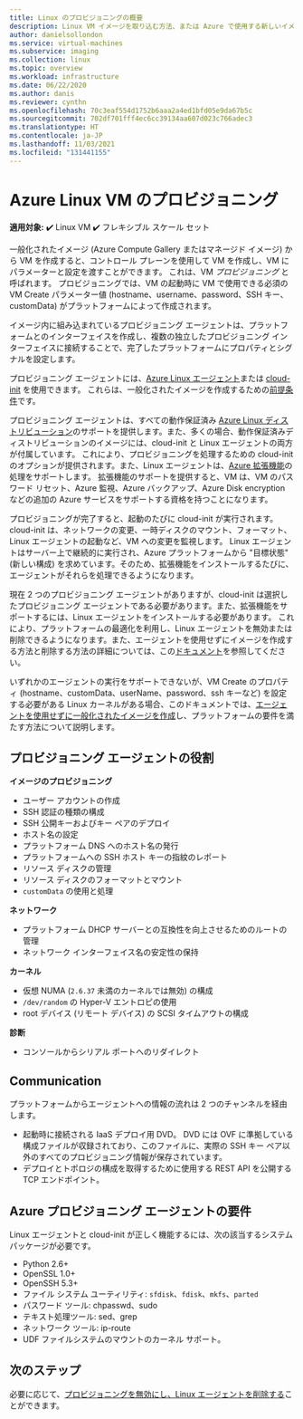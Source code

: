 ```yaml
---
title: Linux のプロビジョニングの概要
description: Linux VM イメージを取り込む方法、または Azure で使用する新しいイメージを作成する方法の概要です。
author: danielsollondon
ms.service: virtual-machines
ms.subservice: imaging
ms.collection: linux
ms.topic: overview
ms.workload: infrastructure
ms.date: 06/22/2020
ms.author: danis
ms.reviewer: cynthn
ms.openlocfilehash: 70c3eaf554d1752b6aaa2a4ed1bfd05e9da67b5c
ms.sourcegitcommit: 702df701fff4ec6cc39134aa607d023c766adec3
ms.translationtype: HT
ms.contentlocale: ja-JP
ms.lasthandoff: 11/03/2021
ms.locfileid: "131441155"
---
```

# <a name="azure-linux-vm-provisioning"></a>Azure Linux VM のプロビジョニング

**適用対象:** :heavy_check_mark: Linux VM :heavy_check_mark: フレキシブル スケール セット 

一般化されたイメージ (Azure Compute Gallery またはマネージド イメージ) から VM を作成すると、コントロール プレーンを使用して VM を作成し、VM にパラメーターと設定を渡すことができます。 これは、VM *プロビジョニング* と呼ばれます。 プロビジョニングでは、VM の起動時に VM で使用できる必須の VM Create パラメーター値 (hostname、username、password、SSH キー、customData) がプラットフォームによって作成されます。 

イメージ内に組み込まれているプロビジョニング エージェントは、プラットフォームとのインターフェイスを作成し、複数の独立したプロビジョニング インターフェイスに接続することで、完了したプラットフォームにプロパティとシグナルを設定します。 

プロビジョニング エージェントには、[Azure Linux エージェント](../extensions/agent-linux.md)または [cloud-init](./using-cloud-init.md) を使用できます。 これらは、一般化されたイメージを作成するための[前提条件](create-upload-generic.md)です。

プロビジョニング エージェントは、すべての動作保証済み [Azure Linux ディストリビューション](./endorsed-distros.md)のサポートを提供します。また、多くの場合、動作保証済みディストリビューションのイメージには、cloud-init と Linux エージェントの両方が付属しています。 これにより、プロビジョニングを処理するための cloud-init のオプションが提供されます。また、Linux エージェントは、[Azure 拡張機能](../extensions/features-windows.md)の処理をサポートします。 拡張機能のサポートを提供すると、VM は、VM のパスワード リセット、Azure 監視、Azure バックアップ、Azure Disk encryption などの追加の Azure サービスをサポートする資格を持つことになります。

プロビジョニングが完了すると、起動のたびに cloud-init が実行されます。 cloud-init は、ネットワークの変更、一時ディスクのマウント、フォーマット、Linux エージェントの起動など、VM への変更を監視します。 Linux エージェントはサーバー上で継続的に実行され、Azure プラットフォームから "目標状態" (新しい構成) を求めています。そのため、拡張機能をインストールするたびに、エージェントがそれらを処理できるようになります。

現在 2 つのプロビジョニング エージェントがありますが、cloud-init は選択したプロビジョニング エージェントである必要があります。また、拡張機能をサポートするには、Linux エージェントをインストールする必要があります。 これにより、プラットフォームの最適化を利用し、Linux エージェントを無効または削除できるようになります。また、エージェントを使用せずにイメージを作成する方法と削除する方法の詳細については、この[ドキュメント](disable-provisioning.md)を参照してください。

いずれかのエージェントの実行をサポートできないが、VM Create のプロパティ (hostname、customData、userName、password、ssh キーなど) を設定する必要がある Linux カーネルがある場合、このドキュメントでは、[エージェントを使用せずに一般化されたイメージを作成](no-agent.md)し、プラットフォームの要件を満たす方法について説明します。


## <a name="provisioning-agent-responsibilities"></a>プロビジョニング エージェントの役割

**イメージのプロビジョニング**
  
- ユーザー アカウントの作成
- SSH 認証の種類の構成
- SSH 公開キーおよびキー ペアのデプロイ
- ホスト名の設定
- プラットフォーム DNS へのホスト名の発行
- プラットフォームへの SSH ホスト キーの指紋のレポート
- リソース ディスクの管理
- リソース ディスクのフォーマットとマウント
- `customData` の使用と処理
 
**ネットワーク**
  
- プラットフォーム DHCP サーバーとの互換性を向上させるためのルートの管理
- ネットワーク インターフェイス名の安定性の保持

**カーネル**
  
- 仮想 NUMA (`2.6.37` 未満のカーネルでは無効) の構成
- `/dev/random` の Hyper-V エントロピの使用
- root デバイス (リモート デバイス) の SCSI タイムアウトの構成

**診断**
  
- コンソールからシリアル ポートへのリダイレクト

## <a name="communication"></a>Communication
プラットフォームからエージェントへの情報の流れは 2 つのチャンネルを経由します。

- 起動時に接続される IaaS デプロイ用 DVD。 DVD には OVF に準拠している構成ファイルが収録されており、このファイルに、実際の SSH キー ペア以外のすべてのプロビジョニング情報が保存されています。
- デプロイとトポロジの構成を取得するために使用する REST API を公開する TCP エンドポイント。


## <a name="azure-provisioning-agent-requirements"></a>Azure プロビジョニング エージェントの要件
Linux エージェントと cloud-init が正しく機能するには、次の該当するシステム パッケージが必要です。
- Python 2.6+
- OpenSSL 1.0+
- OpenSSH 5.3+
- ファイル システム ユーティリティ: `sfdisk`、`fdisk`、`mkfs`、`parted`
- パスワード ツール: chpasswd、sudo
- テキスト処理ツール: sed、grep
- ネットワーク ツール: ip-route
- UDF ファイルシステムのマウントのカーネル サポート。

## <a name="next-steps"></a>次のステップ

必要に応じて、[プロビジョニングを無効にし、Linux エージェントを削除する](disable-provisioning.md)ことができます。
